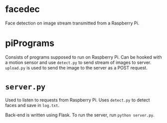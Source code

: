 # facedec
Face detection on image stream transmitted from a Raspberry Pi.

# piPrograms
Consists of programs supposed to run on Raspberry Pi. Can be hooked with a motion sensor and use `detect.py` to send stream of images to server.
`upload.py` is used to send the image to the server as a POST request.

# `server.py`
Used to listen to requests from Raspberry Pi. Uses `detect.py` to detect faces and save in `log.txt`.

Back-end is written using Flask. To run the server, run `python server.py`.
